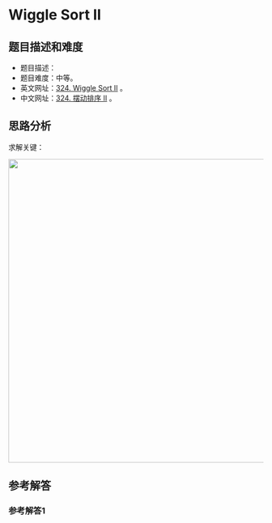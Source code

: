 # Wiggle Sort II

## 题目描述和难度
+ 题目描述：
+ 题目难度：中等。
+ 英文网址：[324. Wiggle Sort II](https://leetcode.com/problems/wiggle-sort-ii/description/)  。
+ 中文网址：[324. 摆动排序 II](https://leetcode-cn.com/problems/wiggle-sort-ii/description/)  。
## 思路分析
求解关键：

<img src="https://liweiwei1419.github.io/images/leetcode-solution/" width="600">

## 参考解答
### 参考解答1

```java

```